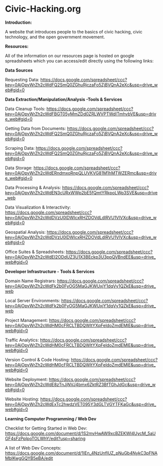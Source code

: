 <h1>
Civic-Hacking.org
</h1>


<strong>Introduction:</strong>

A website that introduces people to the basics of civic hacking, civic technology, and the open government movement. 


<strong>Resources:</strong>

All of the information on our resources page is hosted on google spreadsheets which you can access/edit directly using the following links:


<strong>Data Sources </strong>

Requesting Data:
https://docs.google.com/spreadsheet/ccc?key=0AjOpvWrZh2cWdFQ2SmQ0ZGhuRjczaFo5ZjBVQnA2eXc&usp=drive_web#gid=0

<strong>Data Extraction/Manipulation/Analysis -Tools & Services</strong>

Data Cleanup Tools: 
https://docs.google.com/spreadsheet/ccc?key=0AjOpvWrZh2cWdFBGT05yMmZDd0ZRLWVPTWdITmhvbVE&usp=drive_web#gid=0

Getting Data from Documents:
https://docs.google.com/spreadsheet/ccc?key=0AjOpvWrZh2cWdFQ2SmQ0ZGhuRjczaFo5ZjBVQnA2eXc&usp=drive_web#gid=0

Scraping Data:
https://docs.google.com/spreadsheet/ccc?key=0AjOpvWrZh2cWdFQ2SmQ0ZGhuRjczaFo5ZjBVQnA2eXc&usp=drive_web#gid=0

Data Storage:
https://docs.google.com/spreadsheet/ccc?key=0AjOpvWrZh2cWdERndmxoRnpQLUVKVG81M1hMTWZERmc&usp=drive_web#gid=0

Data Processing & Analysis:
https://docs.google.com/spreadsheet/ccc?key=0AjOpvWrZh2cWdEN3cURxWWp2bE5fQmtYRkpoLWp3SVE&usp=drive_web

Data Visualization & Interactivity:
https://docs.google.com/spreadsheet/ccc?key=0AjOpvWrZh2cWdDVzU0lDWlcxRHZDOVdLdlRVU1VlVXc&usp=drive_web#gid=0

Geospatial Analysis:
https://docs.google.com/spreadsheet/ccc?key=0AjOpvWrZh2cWdDVzU0lDWlcxRHZDOVdLdlRVU1VlVXc&usp=drive_web#gid=0

Office Suites & Spreadsheets:
https://docs.google.com/spreadsheet/ccc?key=0AjOpvWrZh2cWdEI2ODdUZ3U1X3BEckp3U3ppQVBndEE&usp=drive_web#gid=0

<strong>Developer Infrastructure - Tools & Services </strong>

Domain Name Registrars:
https://docs.google.com/spreadsheet/ccc?key=0AjOpvWrZh2cWdFk2b0FyOG5MaGJKWUxjY1dqVy1QZkE&usp=drive_web

Local Server Environments:
https://docs.google.com/spreadsheet/ccc?key=0AjOpvWrZh2cWdFk2b0FyOG5MaGJKWUxjY1dqVy1QZkE&usp=drive_web

Project Management:
https://docs.google.com/spreadsheet/ccc?key=0AjOpvWrZh2cWdHM0cFRCLTBDQWltYXpFeldoZmdEMlE&usp=drive_web#gid=0

Traffic Analytics:
https://docs.google.com/spreadsheet/ccc?key=0AjOpvWrZh2cWdHM0cFRCLTBDQWltYXpFeldoZmdEMlE&usp=drive_web#gid=0

Version Control & Code Hosting:
https://docs.google.com/spreadsheet/ccc?key=0AjOpvWrZh2cWdHM0cFRCLTBDQWltYXpFeldoZmdEMlE&usp=drive_web#gid=0

Website Deployment:
https://docs.google.com/spreadsheet/ccc?key=0AjOpvWrZh2cWdE8zTnJjNVJ4bmx6ZktRZ3BfTGhJdGc&usp=drive_web#gid=0

Website Hosting:
https://docs.google.com/spreadsheet/ccc?key=0AjOpvWrZh2cWdExTc2hwdzVET095Y3dGLTVGYTFKaGc&usp=drive_web#gid=0


<strong> Learning Computer Programming / Web Dev </strong>


Checklist for Getting Started in Web Dev: https://docs.google.com/document/d/1S2mvHwAW9xcBZEKWI4UycM_5aUGF4sFzPplpoTOLWhY/edit?usp=sharing

A list of Web Dev Concepts:
https://docs.google.com/document/d/1IEn_4NzUnflUZ_pNuGb4NykC3pFNAMbIKwgGQYB5eBA/edit
